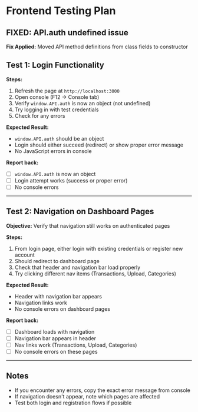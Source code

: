 # Frontend Testing Plan

## FIXED: API.auth undefined issue

**Fix Applied:** Moved API method definitions from class fields to constructor

## Test 1: Login Functionality

**Steps:**
1. Refresh the page at `http://localhost:3000`
2. Open console (F12 → Console tab) 
3. Verify `window.API.auth` is now an object (not undefined)
4. Try logging in with test credentials
5. Check for any errors

**Expected Result:**
- `window.API.auth` should be an object
- Login should either succeed (redirect) or show proper error message
- No JavaScript errors in console

**Report back:**
- [ ] `window.API.auth` is now an object
- [ ] Login attempt works (success or proper error)
- [ ] No console errors

---

## Test 2: Navigation on Dashboard Pages

**Objective:** Verify that navigation still works on authenticated pages

**Steps:**
1. From login page, either login with existing credentials or register new account
2. Should redirect to dashboard page
3. Check that header and navigation bar load properly
4. Try clicking different nav items (Transactions, Upload, Categories)

**Expected Result:**
- Header with navigation bar appears
- Navigation links work
- No console errors on dashboard pages

**Report back:**
- [ ] Dashboard loads with navigation
- [ ] Navigation bar appears in header
- [ ] Nav links work (Transactions, Upload, Categories)
- [ ] No console errors on these pages

---

## Notes
- If you encounter any errors, copy the exact error message from console
- If navigation doesn't appear, note which pages are affected
- Test both login and registration flows if possible